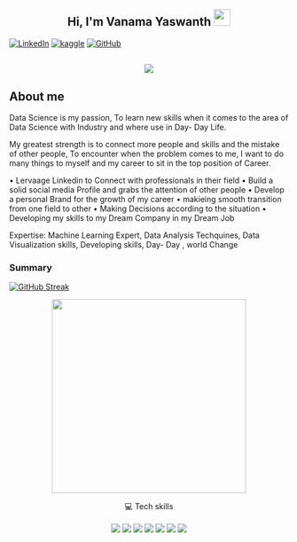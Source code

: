 <h2 align="center">Hi, I'm Vanama Yaswanth  <img src="https://user-images.githubusercontent.com/39955420/147578264-bae0526c-028a-49d2-8af8-d08bb4edbd2a.gif" height="30" width="30"></h2>

[![LinkedIn](https://img.shields.io/badge/LinkedIn-0077B5?style=for-the-badge&logo=linkedin&logoColor=white)](https://www.linkedin.com/in/vanamayaswanth)
[![kaggle](https://road-to-kaggle-grandmaster.vercel.app/api/simple/vanamayaswanth)](https://www.kaggle.com/vanamayaswanth)
[![GitHub](https://img.shields.io/badge/-Github-181717?style=for-the-badge&logo=Github&logoColor=white)](https://github.com/vanamayaswanth?tab=repositories)
<!-- ![GitHub followers](https://img.shields.io/github/followers/vanamayaswanth?style=social) -->


<h2 align="center"><img src="img/Pink And Green Motivation Quote LinkedIn Banner.gif"></h2>

<h2> About me</h2>

Data Science is my passion, To learn new skills when it comes to the area of Data Science with Industry and where use in Day- Day Life.

My greatest strength is to connect more people and skills and the mistake of other people, To encounter when the problem comes to me, I want to do many things to myself and my career to sit in the top position of Career.

• Lervaage Linkedin to Connect with professionals in their field
• Build a solid social media Profile and grabs the attention of other people
• Develop a personal Brand for the growth of my career
• makieing smooth transition from one field to other
• Making Decisions according to the situation
• Developing my skills to my Dream Company in my Dream Job


Expertise: Machine Learning Expert, Data Analysis Techquines, Data Visualization skills, Developing skills, Day- Day , world Change


<h3>Summary</h3>

[![GitHub Streak](https://github-readme-streak-stats.herokuapp.com/?user=vanamayaswanth&theme=dark&ring=FFB19A&hide_border=true&currStreakNum=F6A085&fire=F6A085&currStreakLabel=F6A085)](https://git.io/streak-stats)


<p align='center'>
  <a href="#"><img src="https://github-readme-stats.vercel.app/api?username=vanamayaswanth&show_icons=true&count_private=true&theme=dark" width="350"></a>
</p>

<p align='center'>
  💻 Tech skills<br/><br/>
  <img src="https://img.shields.io/badge/Python-FFD43B?style=for-the-badge&logo=python&logoColor=blue" />
  <img src="https://img.shields.io/badge/TensorFlow-FF6F00?style=for-the-badge&logo=TensorFlow&logoColor=white" />
  <img src="https://img.shields.io/badge/Streamlit-FF4B4B?style=for-the-badge&logo=Streamlit&logoColor=white" />
  <img src="https://img.shields.io/badge/scikit_learn-F7931E?style=for-the-badge&logo=scikit-learn&logoColor=white" />
  <img src="https://img.shields.io/badge/Keras-D00000?style=for-the-badge&logo=Keras&logoColor=white" />
  <img src="https://img.shields.io/badge/Numpy-777BB4?style=for-the-badge&logo=numpy&logoColor=white" />
  <img src="https://img.shields.io/badge/Pandas-2C2D72?style=for-the-badge&logo=pandas&logoColor=white" />
  
</p>

<!--
<h3> Tech skills<h3>
  
  ![python](https://img.shields.io/badge/Python-FFD43B?style=for-the-badge&logo=python&logoColor=blue)
  ![Tensorflow](https://img.shields.io/badge/TensorFlow-FF6F00?style=for-the-badge&logo=TensorFlow&logoColor=white)
  ![Streamlit](https://img.shields.io/badge/Streamlit-FF4B4B?style=for-the-badge&logo=Streamlit&logoColor=white)
  ![Scikit-learn](https://img.shields.io/badge/scikit_learn-F7931E?style=for-the-badge&logo=scikit-learn&logoColor=white)
  ![keras](https://img.shields.io/badge/Keras-D00000?style=for-the-badge&logo=Keras&logoColor=white)
  ![Numpy](https://img.shields.io/badge/Numpy-777BB4?style=for-the-badge&logo=numpy&logoColor=white)
  ![Pandas](https://img.shields.io/badge/Pandas-2C2D72?style=for-the-badge&logo=pandas&logoColor=whit)
-->
  
  
  
  

<!--
**vanamayaswanth/vanamayaswanth** is a ✨ _special_ ✨ repository because its `README.md` (this file) appears on your GitHub profile.

Here are some ideas to get you started:

- 🔭 I’m currently working on ...
- 🌱 I’m currently learning ...
- 👯 I’m looking to collaborate on ...
- 🤔 I’m looking for help with ...
- 💬 Ask me about ...
- 📫 How to reach me: ...
- 😄 Pronouns: ...
- ⚡ Fun fact: ...
-->
